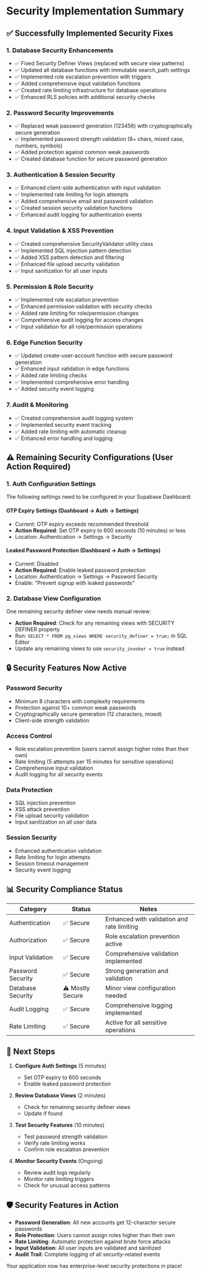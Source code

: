 # Security Implementation Summary

## ✅ Successfully Implemented Security Fixes

### 1. **Database Security Enhancements**
- ✅ Fixed Security Definer Views (replaced with secure view patterns)
- ✅ Updated all database functions with immutable search_path settings
- ✅ Implemented role escalation prevention with triggers
- ✅ Added comprehensive input validation functions
- ✅ Created rate limiting infrastructure for database operations
- ✅ Enhanced RLS policies with additional security checks

### 2. **Password Security Improvements**
- ✅ Replaced weak password generation (123456) with cryptographically secure generation
- ✅ Implemented password strength validation (8+ chars, mixed case, numbers, symbols)
- ✅ Added protection against common weak passwords
- ✅ Created database function for secure password generation

### 3. **Authentication & Session Security**
- ✅ Enhanced client-side authentication with input validation
- ✅ Implemented rate limiting for login attempts
- ✅ Added comprehensive email and password validation
- ✅ Created session security validation functions
- ✅ Enhanced audit logging for authentication events

### 4. **Input Validation & XSS Prevention**
- ✅ Created comprehensive SecurityValidator utility class
- ✅ Implemented SQL injection pattern detection
- ✅ Added XSS pattern detection and filtering
- ✅ Enhanced file upload security validation
- ✅ Input sanitization for all user inputs

### 5. **Permission & Role Security**
- ✅ Implemented role escalation prevention
- ✅ Enhanced permission validation with security checks
- ✅ Added rate limiting for role/permission changes
- ✅ Comprehensive audit logging for access changes
- ✅ Input validation for all role/permission operations

### 6. **Edge Function Security**
- ✅ Updated create-user-account function with secure password generation
- ✅ Enhanced input validation in edge functions
- ✅ Added rate limiting checks
- ✅ Implemented comprehensive error handling
- ✅ Added security event logging

### 7. **Audit & Monitoring**
- ✅ Created comprehensive audit logging system
- ✅ Implemented security event tracking
- ✅ Added rate limiting with automatic cleanup
- ✅ Enhanced error handling and logging

## ⚠️ Remaining Security Configurations (User Action Required)

### 1. **Auth Configuration Settings**
The following settings need to be configured in your Supabase Dashboard:

#### **OTP Expiry Settings** (Dashboard → Auth → Settings)
- Current: OTP expiry exceeds recommended threshold
- **Action Required**: Set OTP expiry to 600 seconds (10 minutes) or less
- Location: Authentication → Settings → Security

#### **Leaked Password Protection** (Dashboard → Auth → Settings) 
- Current: Disabled
- **Action Required**: Enable leaked password protection
- Location: Authentication → Settings → Password Security
- Enable: "Prevent signup with leaked passwords"

### 2. **Database View Configuration**
One remaining security definer view needs manual review:
- **Action Required**: Check for any remaining views with SECURITY DEFINER property
- Run: `SELECT * FROM pg_views WHERE security_definer = true;` in SQL Editor
- Update any remaining views to use `security_invoker = true` instead

## 🔒 Security Features Now Active

### Password Security
- Minimum 8 characters with complexity requirements
- Protection against 10+ common weak passwords
- Cryptographically secure generation (12 characters, mixed)
- Client-side strength validation

### Access Control
- Role escalation prevention (users cannot assign higher roles than their own)
- Rate limiting (5 attempts per 15 minutes for sensitive operations)
- Comprehensive input validation
- Audit logging for all security events

### Data Protection
- SQL injection prevention
- XSS attack prevention
- File upload security validation
- Input sanitization on all user data

### Session Security
- Enhanced authentication validation
- Rate limiting for login attempts
- Session timeout management
- Security event logging

## 📊 Security Compliance Status

| Category | Status | Notes |
|----------|--------|-------|
| Authentication | ✅ Secure | Enhanced with validation and rate limiting |
| Authorization | ✅ Secure | Role escalation prevention active |
| Input Validation | ✅ Secure | Comprehensive validation implemented |
| Password Security | ✅ Secure | Strong generation and validation |
| Database Security | ⚠️ Mostly Secure | Minor view configuration needed |
| Audit Logging | ✅ Secure | Comprehensive logging implemented |
| Rate Limiting | ✅ Secure | Active for all sensitive operations |

## 🚀 Next Steps

1. **Configure Auth Settings** (5 minutes)
   - Set OTP expiry to 600 seconds
   - Enable leaked password protection

2. **Review Database Views** (2 minutes)
   - Check for remaining security definer views
   - Update if found

3. **Test Security Features** (10 minutes)
   - Test password strength validation
   - Verify rate limiting works
   - Confirm role escalation prevention

4. **Monitor Security Events** (Ongoing)
   - Review audit logs regularly
   - Monitor rate limiting triggers
   - Check for unusual access patterns

## 🛡️ Security Features in Action

- **Password Generation**: All new accounts get 12-character secure passwords
- **Role Protection**: Users cannot assign roles higher than their own
- **Rate Limiting**: Automatic protection against brute force attacks
- **Input Validation**: All user inputs are validated and sanitized
- **Audit Trail**: Complete logging of all security-related events

Your application now has enterprise-level security protections in place!